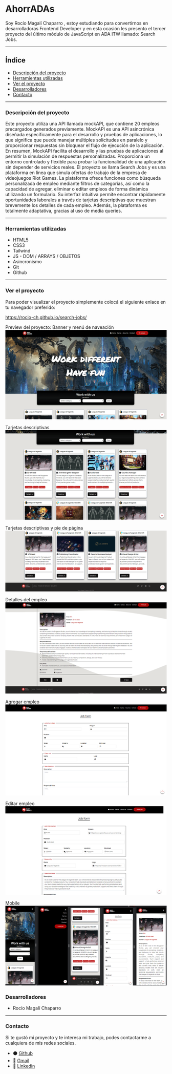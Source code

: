 # AhorrADAs

Soy Rocío Magalí Chaparro , estoy estudiando para convertirnos en desarrolladoras Frontend Developer y en esta ocasión les presento el tercer proyecto del último módulo de JavaScript en ADA ITW llamado: Search Jobs.

***

## Índice

- [Descripción del proyecto](#Descripción-del-proyecto)
- [Herramientas utilizadas](#Herramientas-utilizadas)
- [Ver el proyecto](#ver-el-proyecto)
- [Desarrolladores](#desarrolladores)
- [Contacto](#contacto)

***

### Descripción del proyecto

Este proyecto utiliza una API llamada mockAPI, que contiene 20 empleos precargados generados previamente. MockAPI es una API asincrónica diseñada específicamente para el desarrollo y pruebas de aplicaciones, lo que significa que puede manejar múltiples solicitudes en paralelo y proporcionar respuestas sin bloquear el flujo de ejecución de la aplicación. En resumen, MockAPI facilita el desarrollo y las pruebas de aplicaciones al permitir la simulación de respuestas personalizadas. Proporciona un entorno controlado y flexible para probar la funcionalidad de una aplicación sin depender de servicios reales.
El proyecto se llama Search Jobs y es una plataforma en línea que simula ofertas de trabajo de la empresa de videojuegos Riot Games.
La plataforma ofrece funciones como búsqueda personalizada de empleo mediante filtros de categorías, así como la capacidad de agregar, eliminar o editar empleos de forma dinámica utilizando un formulario. Su interfaz intuitiva permite encontrar rápidamente oportunidades laborales a través de tarjetas descriptivas que muestran brevemente los detalles de cada empleo. Además, la plataforma es totalmente adaptativa, gracias al uso de media queries.

***

### Herramientas utilizadas
- HTML5
- CSS3
- Tailwind
- JS - DOM / ARRAYS / OBJETOS
- Asincronismo
- Git
- Github

***

### Ver el proyecto
Para poder visualizar el proyecto simplemente colocá el siguiente enlace en tu navegador preferido:

https://rocio-ch.github.io/search-jobs/


Preview del proyecto:
Banner y menú de naveación
![Preview del portfolio](/assets/banner-nav-filters-preview.png)

Tarjetas descriptivas
![Preview del portfolio](/assets/cards-preview.png)

Tarjetas descriptivas y pie de página
![Preview del portfolio](/assets/cards-footer-preview.png)

Detalles del empleo
![Preview del portfolio](/assets/job-details-preview.png)

Agregar empleo
![Preview del portfolio](/assets/add-job-preview.png)

Editar empleo
![Preview del portfolio](/assets/edit-job-preview.png)

Mobile
![Preview del portfolio](/assets/mobile-preview.png)


### Desarrolladores
- Rocío Magalí Chaparro

***
### Contacto
Si te gustó mi proyecto y te interesa mi trabajo, podes contactarme a cualquiera de mis redes sociales.

- ⚫ <a href="https://github.com/Rocio-Ch" name="github">Github</a> 
- 📧 <a href="mailto:rociomagali77@gmail.com" name="mail">Gmail</a>
- 🔗 <a href="https://www.linkedin.com/in/roc%C3%ADo-magal%C3%AD-chaparro-a3530a239/" name="linkedIn">Linkedin</a>
